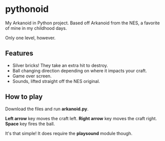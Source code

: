 # pythonoid

My Arkanoid in Python project. Based off Arkanoid from the NES, a favorite of mine in my childhood days.

Only one level, however.

## Features

- Silver bricks! They take an extra hit to destroy.
- Ball changing direction depending on where it impacts your craft.
- Game over screen.
- Sounds, lifted straight off the NES original.

## How to play

Download the files and run **arkanoid.py**.

**Left arrow** key moves the craft left.
**Right arrow** key moves the craft right.
**Space** key fires the ball.

It's that simple! It does require the **playsound** module though.
